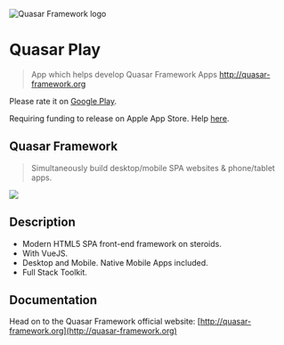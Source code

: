 ![Quasar Framework logo](http://quasar-framework.org/images/quasar-logo.png)

# Quasar Play

> App which helps develop Quasar Framework Apps http://quasar-framework.org

Please rate it on [Google Play](https://play.google.com/store/apps/details?id=com.quasarframework.quasarplay).

Requiring funding to release on Apple App Store. Help [here](http://quasar-framework.org/support-quasar-framework.html).

## Quasar Framework
> Simultaneously build desktop/mobile SPA websites & phone/tablet apps.

<a href="https://badge.fury.io/js/quasar-framework"><img src="https://badge.fury.io/js/quasar-framework.svg"></a>

## Description

* Modern HTML5 SPA front-end framework on steroids.
* With VueJS.
* Desktop and Mobile. Native Mobile Apps included.
* Full Stack Toolkit.

## Documentation

Head on to the Quasar Framework official website: [http://quasar-framework.org](http://quasar-framework.org)
